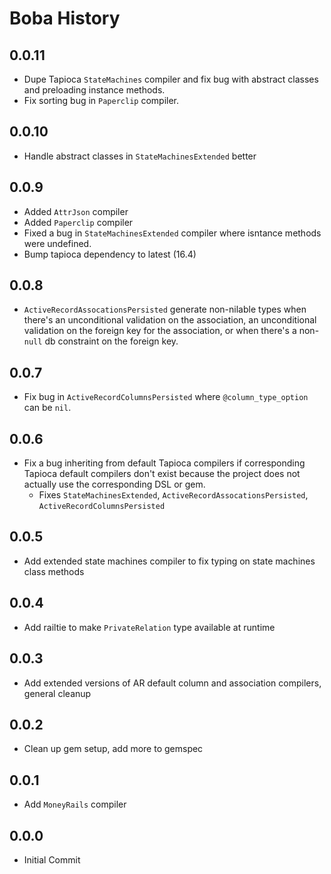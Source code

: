 # Boba History

## 0.0.11

- Dupe Tapioca `StateMachines` compiler and fix bug with abstract classes and preloading instance methods.
- Fix sorting bug in `Paperclip` compiler.

## 0.0.10

- Handle abstract classes in `StateMachinesExtended` better

## 0.0.9

- Added `AttrJson` compiler
- Added `Paperclip` compiler
- Fixed a bug in `StateMachinesExtended` compiler where isntance methods were undefined.
- Bump tapioca dependency to latest (16.4)

## 0.0.8

- `ActiveRecordAssocationsPersisted` generate non-nilable types when there's an unconditional validation on the association, an unconditional validation on the foreign key for the association, or when there's a non-`null` db constraint on the foreign key.

## 0.0.7

- Fix bug in `ActiveRecordColumnsPersisted` where `@column_type_option` can be `nil`.

## 0.0.6

- Fix a bug inheriting from default Tapioca compilers if corresponding Tapioca default compilers don't exist because
  the project does not actually use the corresponding DSL or gem.
  - Fixes `StateMachinesExtended`, `ActiveRecordAssocationsPersisted`, `ActiveRecordColumnsPersisted`

## 0.0.5

- Add extended state machines compiler to fix typing on state machines class methods

## 0.0.4

- Add railtie to make `PrivateRelation` type available at runtime

## 0.0.3

- Add extended versions of AR default column and association compilers, general cleanup

## 0.0.2

- Clean up gem setup, add more to gemspec

## 0.0.1

- Add `MoneyRails` compiler

## 0.0.0

- Initial Commit

